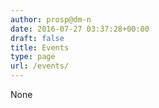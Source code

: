```yaml
---
author: prosp@dm-n
date: 2016-07-27 03:37:28+00:00
draft: false
title: Events
type: page
url: /events/
---
```


None
